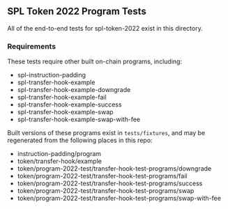 ## SPL Token 2022 Program Tests

All of the end-to-end tests for spl-token-2022 exist in this directory.

### Requirements

These tests require other built on-chain programs, including:

* spl-instruction-padding
* spl-transfer-hook-example
* spl-transfer-hook-example-downgrade
* spl-transfer-hook-example-fail
* spl-transfer-hook-example-success
* spl-transfer-hook-example-swap
* spl-transfer-hook-example-swap-with-fee

Built versions of these programs exist in `tests/fixtures`, and may be
regenerated from the following places in this repo:

* instruction-padding/program
* token/transfer-hook/example
* token/program-2022-test/transfer-hook-test-programs/downgrade
* token/program-2022-test/transfer-hook-test-programs/fail
* token/program-2022-test/transfer-hook-test-programs/success
* token/program-2022-test/transfer-hook-test-programs/swap
* token/program-2022-test/transfer-hook-test-programs/swap-with-fee
